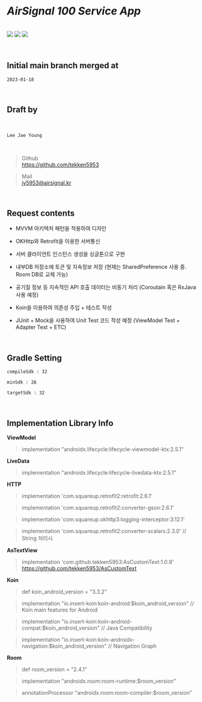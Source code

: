 _**<h1>AirSignal 100 Service App</h1>**_


<br/><img src="https://img.shields.io/badge/Android-3DDC84?style=for-the-badge&logo=Android&logoColor=white"> <img src="https://img.shields.io/badge/JAVA-007396?style=for-the-badge&logo=java&logoColor=white"> <img src="https://img.shields.io/badge/Kotlin-7F52FF?style=for-the-badge&logo=Kotlin&logoColor=white">


<br/>
<h2>Initial main branch merged at</h2>


``2023-01-18``


<br/>
<h2>Draft by</h2><br/>

``Lee Jae Young``

<br/>

> Github    
> https://github.com/tekken5953

> Mail       
> jy5953@airsignal.kr

<br/>
<h2>Request contents</h2>

* MVVM 아키텍처 패턴을 적용하여 디자인

* OKHttp와 Retrofit을 이용한 서버통신

* 서버 클라이언트 인스턴스 생성을 싱글톤으로 구현

* 내부DB 저장소에 토큰 및 지속정보 저장 (현재는 SharedPreference 사용 중. Room DB로 교체 가능)

* 공기질 정보 등 지속적인 API 호출 데이터는 비동기 처리 (Coroutain 혹은 RxJava 사용 예정)

* Koin을 이용하여 의존성 주입 + 테스트 작성

* JUnit + Mock을 사용하여 Unit Test 코드 작성 예정 (ViewModel Test + Adapter Test + ETC)

<br/>
<h2>Gradle Setting</h2>

``compileSdk : 32``

``minSdk : 26``

``targetSdk : 32``

<br/>
<h2>Implementation Library Info</h2>

__ViewModel__
> implementation "androidx.lifecycle:lifecycle-viewmodel-ktx:2.5.1"

__LiveData__
> implementation "androidx.lifecycle:lifecycle-livedata-ktx:2.5.1"

__HTTP__
> implementation 'com.squareup.retrofit2:retrofit:2.6.1'

> implementation 'com.squareup.retrofit2:converter-gson:2.6.1'

> implementation 'com.squareup.okhttp3:logging-interceptor:3.12.1'

> implementation 'com.squareup.retrofit2:converter-scalars:2.3.0'  // String 처리시

__AsTextView__ 
> implementation 'com.github.tekken5953:AsCustomText:1.0.9' <https://github.com/tekken5953/AsCustomText>

__Koin__

> def koin_android_version = "3.3.2"


> implementation "io.insert-koin:koin-android:$koin_android_version" // Koin main features for Android


> implementation "io.insert-koin:koin-android-compat:$koin_android_version" // Java Compatibility


> implementation "io.insert-koin:koin-androidx-navigation:$koin_android_version" // Navigation Graph



__Room__

> def room_version = "2.4.1"

> implementation "androidx.room:room-runtime:$room_version"

> annotationProcessor "androidx.room:room-compiler:$room_version"


